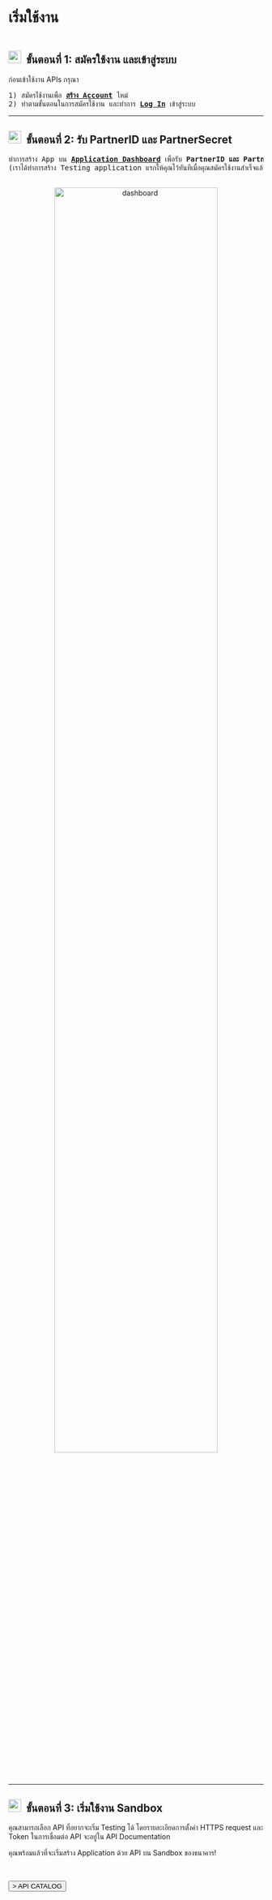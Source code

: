 ﻿# <strong>เริ่มใช้งาน</strong>

<pre></pre>

## <img src="https://firebasestorage.googleapis.com/v0/b/imageupload-19583.appspot.com/o/icon_manage.png?alt=media&token=639509f9-2202-4d45-9efd-349b4d7d9f8d" alt="manage"  width="25" height="25"  style="object-fit: contain; margin-right: 10px;" /><a name="step2"><a name="step1"><strong>ขั้นตอนที่ 1:</strong>  สมัครใช้งาน และเข้าสู่ระบบ</a>

ก่อนเข้าใช้งาน APIs กรุณา

<pre>
1) สมัครใช้งานเพื่อ <strong><a href="/open-api/register">สร้าง Account</a></strong> ใหม่
2) ทำตามขั้นตอนในการสมัครใช้งาน และทำการ <strong><a href="/open-api/login">Log In</a></strong> เข้าสู่ระบบ
</pre>

--- 
  
## <img src="https://firebasestorage.googleapis.com/v0/b/imageupload-19583.appspot.com/o/icon_partner.png?alt=media&token=b210871c-6594-400e-8cd1-b0534c1950db" alt="partner"  width="25" height="25"  style="object-fit: contain; margin-right: 10px;" /><a name="step2"><strong>ขั้นตอนที่ 2:</strong>  รับ PartnerID และ PartnerSecret</a>
<pre>
ทำการสร้าง App บน <strong><a href="/open-api/my-apps">Application Dashboard</a></strong> เพื่อรับ <b>PartnerID และ PartnerSecret</b>
(เราได้ทำการสร้าง Testing application แรกให้คุณไว้ทันทีเมื่อคุณสมัครใช้งานสำเร็จแล้ว)
</pre>

<div class="image-wrap" style="text-align: center; margin: 30px 0px ;" >
<img src="https://firebasestorage.googleapis.com/v0/b/kbank-open-api.appspot.com/o/Screen%20Shot%202562-06-06%20at%2014.16.52.png?alt=media&token=3478710f-3e3b-4335-82ac-676740857e92" alt="dashboard"  width="80%" height="auto" /></div>

---

 ## <img src="https://firebasestorage.googleapis.com/v0/b/imageupload-19583.appspot.com/o/icon_api_black.png?alt=media&token=c5cbc9d7-231b-450f-8856-1f446c1afb4f" alt="api"  width="25" height="25"  style="object-fit: contain; margin-right: 10px;" /><a name="step3"><strong>ขั้นตอนที่ 3:</strong>   เริ่มใช้งาน Sandbox</a>
คุณสามารถเลือก API ที่อยากจะเริ่ม Testing ได้ โดยรายละเอียดการตั้งค่า HTTPS request และ Token ในการเชื่อมต่อ API จะอยู่ใน API Documentation
  
คุณพร้อมแล้วที่จะเริ่มสร้าง Application ด้วย API บน Sandbox ของธนาคาร!
  
<pre>
<br>
<a href="/open-api/api-catalogs"><button>> API CATALOG</button></a>
</pre>
